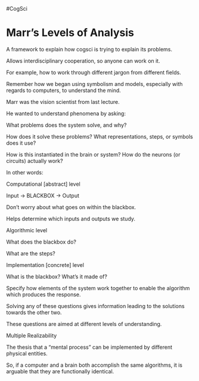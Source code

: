 #CogSci 
# Marr’s Levels of Analysis

A framework to explain how cogsci is trying to explain its problems.

Allows interdisciplinary cooperation, so anyone can work on it.

For example, how to work through different jargon from different fields.

Remember how we began using symbolism and models, especially with regards to computers, to understand the mind.

Marr was the vision scientist from last lecture.

He wanted to understand phenomena by asking:

What problems does the system solve, and why?

How does it solve these problems? What representations, steps, or symbols does it use?

How is this instantiated in the brain or system? How do the neurons (or circuits) actually work?

In other words:

Computational [abstract] level

Input → BLACKBOX → Output

Don’t worry about what goes on within the blackbox.

Helps determine which inputs and outputs we study.

Algorithmic level

What does the blackbox do?

What are the steps?

Implementation [concrete] level

What is the blackbox? What’s it made of?

Specify how elements of the system work together to enable the algorithm which produces the response.

Solving any of these questions gives information leading to the solutions towards the other two.

These questions are aimed at different levels of understanding.

Multiple Realizability

The thesis that a “mental process” can be implemented by different physical entities.

So, if a computer and a brain both accomplish the same algorithms, it is arguable that they are functionally identical.